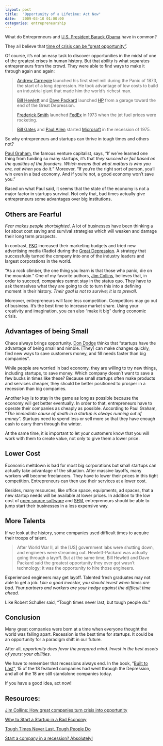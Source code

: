```yaml
---
layout: post
title:  "Opportunity of a Lifetime: Act Now"
date:   2009-03-10 01:00:00
categories: entrepreneurship
---
```


What do Entrepreneurs and [U.S. President Barack Obama](http://en.wikipedia.org/wiki/Obama) have in common?

They all believe that [time of crisis can be “great opportunity”](http://news.yahoo.com/s/ap/20090308/ap_on_go_pr_wh/obama).

Of course, it’s not an easy task to discover opportunities in the midst of one of the greatest crises in human history. But that ability is what separates entrepreneurs from the crowd. They were able to find ways to make it through again and again:

> [Andrew Carnegie](http://en.wikipedia.org/wiki/Andrew_Carnegie) launched his first steel mill during the Panic of 1873, the start of a long depression. He took advantage of low costs to build an industrial giant that made him the world’s richest man.
>
> [Bill Hewlett](http://en.wikipedia.org/wiki/Bill_Hewlett) and [Dave Packard](http://en.wikipedia.org/wiki/Dave_Packard) launched [HP](http://hp.com) from a garage toward the end of the Great Depression.
>
> [Frederick Smith](http://en.wikipedia.org/wiki/Frederick_W._Smith) launched [FedEx](http://fedex.com) in 1973 when the jet fuel prices were rocketing.
>
> [Bill Gates](http://en.wikipedia.org/wiki/Bill_Gates) and [Paul Allen](http://en.wikipedia.org/wiki/Paul_Allen) started [Microsoft](http://microsoft.com) in the recession of 1975.

So why entrepreneurs and startups can thrive in tough times and others not?

[Paul Graham](http://en.wikipedia.org/wiki/Paul_Graham), the famous venture capitalist, says, “If we’ve learned one thing from funding so many startups, it’s that _they succeed or fail based on the qualities of the founders. Which means that what matters is who you are, not when you do it._” Moreover, “If you’re the right sort of person, you’ll win even in a bad economy. And if you’re not, a good economy won’t save you.”

Based on what Paul said, it seems that the state of the economy is not a major factor in startups survival. Not only that, bad times actually give entrepreneurs some advantages over big institutions.

## Others are Fearful

_Fear makes people shortsighted_. A lot of businesses have been thinking a lot about cost saving and survival strategies which will weaken and damage their long term prospects.

In contrast, [P&G](http://en.wikipedia.org/wiki/Procter_%26_Gamble) increased their marketing budgets and tried new advertising media (Radio) during the [Great Depression](http://en.wikipedia.org/wiki/Great_Depression). A strategy that successfully turned the company into one of the industry leaders and largest corporations in the world.

“As a rock climber, the one thing you learn is that those who panic, die on the mountain.” One of my favorite authors, [Jim Collins](http://en.wikipedia.org/wiki/James_C._Collins), believes that, in order to succeed, companies cannot stay in the status quo. They have to ask themselves what they are going to do to turn this into a defining moment in their history. _Their goal is not to survive; it is to prevail_.

Moreover, entrepreneurs will face less competition. Competitors may go out of business. It’s the best time to increase market share. Using your creativity and imagination, you can also “make it big” during economic crisis.

## Advantages of being Small

Chaos always brings opportunity. [Don Dodge](http://dondodge.typepad.com/the_next_big_thing/) thinks that “startups have the advantage of being small and nimble. [They] can make changes quickly, find new ways to save customers money, and fill needs faster than big companies”.

While people are worried in bad economy, they are willing to try new things, including startups, to save money. Which company doesn’t want to save a few bucks in times like these? Because small startups often make products and services cheaper, they should be better positioned to prosper in a recession than big companies.

Another key is to stay in the game as long as possible because the economy will get better eventually. In order to that, entrepreneurs have to operate their companies as cheaply as possible. According to Paul Graham, “_The immediate cause of death in a startup is always running out of money_“. Startups need to spend less or sell more so that they have enough cash to carry them through the winter.

At the same time, it is important to let your customers know that you will work with them to create value, not only to give them a lower price.

## Lower Cost

Economic meltdown is bad for most big corporations but small startups can actually take advantage of the situation. After massive layoffs, many workers will become freelancers. They have to lower their prices in this tight competition. Entrepreneurs can then use their services at a lower cost.

Besides, many resources, like office space, equipments, ad spaces, that a new startup needs will be available at lower prices. In addition to the low cost of [open source software](http://en.wikipedia.org/wiki/Open_source_software) and [SEM](http://en.wikipedia.org/wiki/Search_engine_marketing), entrepreneurs should be able to jump start their businesses in a less expensive way.

## More Talents

If we look at the history, some companies used difficult times to acquire their troops of talent.

> After World War II, all the [US] government labs were shutting down, and engineers were streaming out. Hewlett-Packard was actually going through a layoff. But at the same time, Bill Hewlett and Dave Packard said the greatest opportunity they ever got wasn’t technology; it was the opportunity to hire those engineers.

Experienced engineers may get layoff. Talented fresh graduates may not able to get a job. _Like a good investor, you should invest when times are bad. Your partners and workers are your hedge against the difficult time ahead._

Like Robert Schuller said, “Tough times never last, but tough people do.”

## Conclusion

Many great companies were born at a time when everyone thought the world was falling apart. Recession is the best time for startups. It could be an opportunity for a paradigm shift in our future.

After all, _opportunity does favor the prepared mind. Invest in the best assets of yours: your abilities_.

We have to remember that recessions always end. In the book, “[Built to Last](http://en.wikipedia.org/wiki/Built_to_Last:_Successful_Habits_of_Visionary_Companies)“, 15 of the 18 featured companies had went through the Depression, and all of the 18 are still standalone companies today.

If you have a good idea, act now!

## Resources:

[Jim Collins: How great companies turn crisis into opportunity](http://money.cnn.com/2009/01/15/news/companies/Jim_Collins_Crisis.fortune/)

[Why to Start a Startup in a Bad Economy](http://www.paulgraham.com/badeconomy.html)

[Tough Times Never Last, Tough People Do](http://dondodge.typepad.com/the_next_big_thing/2008/12/tough-times-never-last-tough-people-do.html)

[Start a company in a recession? Absolutely!](http://dondodge.typepad.com/the_next_big_thing/2008/10/start-a-company-in-a-recession-absolutely.html)
